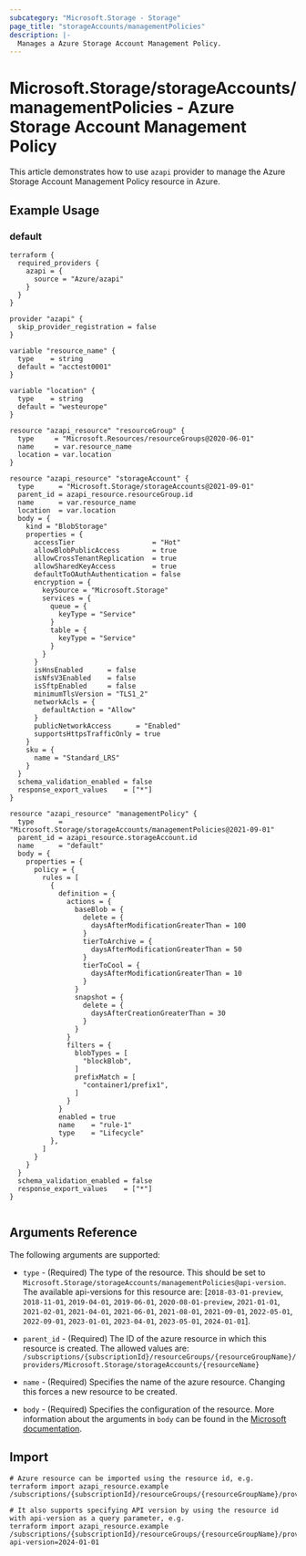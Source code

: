 ```yaml
---
subcategory: "Microsoft.Storage - Storage"
page_title: "storageAccounts/managementPolicies"
description: |-
  Manages a Azure Storage Account Management Policy.
---
```


# Microsoft.Storage/storageAccounts/managementPolicies - Azure Storage Account Management Policy

This article demonstrates how to use `azapi` provider to manage the Azure Storage Account Management Policy resource in Azure.

## Example Usage

### default

```hcl
terraform {
  required_providers {
    azapi = {
      source = "Azure/azapi"
    }
  }
}

provider "azapi" {
  skip_provider_registration = false
}

variable "resource_name" {
  type    = string
  default = "acctest0001"
}

variable "location" {
  type    = string
  default = "westeurope"
}

resource "azapi_resource" "resourceGroup" {
  type     = "Microsoft.Resources/resourceGroups@2020-06-01"
  name     = var.resource_name
  location = var.location
}

resource "azapi_resource" "storageAccount" {
  type      = "Microsoft.Storage/storageAccounts@2021-09-01"
  parent_id = azapi_resource.resourceGroup.id
  name      = var.resource_name
  location  = var.location
  body = {
    kind = "BlobStorage"
    properties = {
      accessTier                   = "Hot"
      allowBlobPublicAccess        = true
      allowCrossTenantReplication  = true
      allowSharedKeyAccess         = true
      defaultToOAuthAuthentication = false
      encryption = {
        keySource = "Microsoft.Storage"
        services = {
          queue = {
            keyType = "Service"
          }
          table = {
            keyType = "Service"
          }
        }
      }
      isHnsEnabled      = false
      isNfsV3Enabled    = false
      isSftpEnabled     = false
      minimumTlsVersion = "TLS1_2"
      networkAcls = {
        defaultAction = "Allow"
      }
      publicNetworkAccess      = "Enabled"
      supportsHttpsTrafficOnly = true
    }
    sku = {
      name = "Standard_LRS"
    }
  }
  schema_validation_enabled = false
  response_export_values    = ["*"]
}

resource "azapi_resource" "managementPolicy" {
  type      = "Microsoft.Storage/storageAccounts/managementPolicies@2021-09-01"
  parent_id = azapi_resource.storageAccount.id
  name      = "default"
  body = {
    properties = {
      policy = {
        rules = [
          {
            definition = {
              actions = {
                baseBlob = {
                  delete = {
                    daysAfterModificationGreaterThan = 100
                  }
                  tierToArchive = {
                    daysAfterModificationGreaterThan = 50
                  }
                  tierToCool = {
                    daysAfterModificationGreaterThan = 10
                  }
                }
                snapshot = {
                  delete = {
                    daysAfterCreationGreaterThan = 30
                  }
                }
              }
              filters = {
                blobTypes = [
                  "blockBlob",
                ]
                prefixMatch = [
                  "container1/prefix1",
                ]
              }
            }
            enabled = true
            name    = "rule-1"
            type    = "Lifecycle"
          },
        ]
      }
    }
  }
  schema_validation_enabled = false
  response_export_values    = ["*"]
}


```



## Arguments Reference

The following arguments are supported:

* `type` - (Required) The type of the resource. This should be set to `Microsoft.Storage/storageAccounts/managementPolicies@api-version`. The available api-versions for this resource are: [`2018-03-01-preview`, `2018-11-01`, `2019-04-01`, `2019-06-01`, `2020-08-01-preview`, `2021-01-01`, `2021-02-01`, `2021-04-01`, `2021-06-01`, `2021-08-01`, `2021-09-01`, `2022-05-01`, `2022-09-01`, `2023-01-01`, `2023-04-01`, `2023-05-01`, `2024-01-01`].

* `parent_id` - (Required) The ID of the azure resource in which this resource is created. The allowed values are:  
  `/subscriptions/{subscriptionId}/resourceGroups/{resourceGroupName}/providers/Microsoft.Storage/storageAccounts/{resourceName}`

* `name` - (Required) Specifies the name of the azure resource. Changing this forces a new resource to be created.

* `body` - (Required) Specifies the configuration of the resource. More information about the arguments in `body` can be found in the [Microsoft documentation](https://learn.microsoft.com/en-us/azure/templates/Microsoft.Storage/storageAccounts/managementPolicies?pivots=deployment-language-terraform).

## Import

 ```shell
 # Azure resource can be imported using the resource id, e.g.
 terraform import azapi_resource.example /subscriptions/{subscriptionId}/resourceGroups/{resourceGroupName}/providers/Microsoft.Storage/storageAccounts/{resourceName}/managementPolicies/{resourceName}
 
 # It also supports specifying API version by using the resource id with api-version as a query parameter, e.g.
 terraform import azapi_resource.example /subscriptions/{subscriptionId}/resourceGroups/{resourceGroupName}/providers/Microsoft.Storage/storageAccounts/{resourceName}/managementPolicies/{resourceName}?api-version=2024-01-01
 ```
